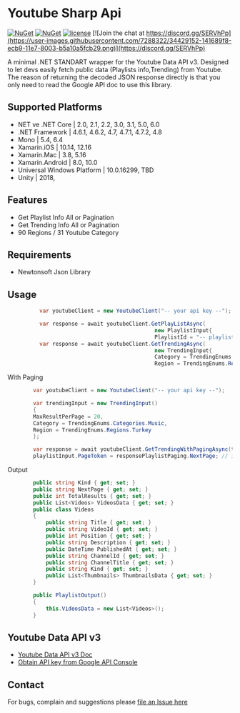 Youtube Sharp Api
===============

[![NuGet](https://img.shields.io/nuget/dt/YoutubeSharpApi.svg)](https://www.nuget.org/packages/YoutubeSharpApi)
[![NuGet](https://img.shields.io/nuget/v/YoutubeSharpApi.svg)](https://www.nuget.org/packages/YoutubeSharpApi)
[![license](https://img.shields.io/github/license/omansak/YoutubeSharpApi.svg)](LICENSE)
[![Join the chat at https://discord.gg/SERVhPp](https://user-images.githubusercontent.com/7288322/34429152-141689f8-ecb9-11e7-8003-b5a10a5fcb29.png)](https://discord.gg/SERVhPp)

A minimal .NET STANDART wrapper for the Youtube Data API v3. Designed to let devs easily 
fetch public data (Playlists info,Trending) from Youtube.
The reason of returning the decoded JSON response directly is that you only need to read the Google API doc 
to use this library.

## Supported Platforms
- NET ve .NET Core	            |   2.0, 2.1, 2.2, 3.0, 3.1, 5.0, 6.0
- .NET Framework  	            |   4.6.1, 4.6.2, 4.7, 4.7.1, 4.7.2, 4.8
- Mono	                        |   5.4, 6.4
- Xamarin.iOS	                    |   10.14, 12.16
- Xamarin.Mac	                    |   3.8, 5.16
- Xamarin.Android	                |   8.0, 10.0
- Universal Windows Platform	    |   10.0.16299, TBD
- Unity	                        |   2018,

## Features
* Get Playlist Info All or Pagination 
* Get Trending Info All or Pagination 
* 90 Regions / 31 Youtube Category

## Requirements
* Newtonsoft Json Library

## Usage 
```c#
          var youtubeClient = new YoutubeClient("-- your api key --");

          var response = await youtubeClient.GetPlayListAsync(
                                              new PlaylistInput{
                                              PlaylistId = "-- playlist url --"}, CancellationToken.None));
          var response = await youtubeClient.GetTrendingAsync(
                                              new TrendingInput{
                                              Category = TrendingEnums.Categories.Music,
                                              Region = TrendingEnums.Regions.Turkey}), CancellationToken.None);
```
With Paging
```c#
        var youtubeClient = new YoutubeClient("-- your api key --");

        var trendingInput = new TrendingInput()
        {
        MaxResultPerPage = 20,
        Category = TrendingEnums.Categories.Music,
        Region = TrendingEnums.Regions.Turkey
        };

        var response = await youtubeClient.GetTrendingWithPagingAsync(trendingInput, token: new CancellationToken());
        playlistInput.PageToken = responsePlaylistPaging.NextPage; // important to next page

```
Output
```c#
        public string Kind { get; set; }
        public string NextPage { get; set; }
        public int TotalResults { get; set; }
        public List<Videos> VideosData { get; set; }
        public class Videos
        {
            public string Title { get; set; }
            public string VideoId { get; set; }
            public int Position { get; set; }
            public string Description { get; set; }
            public DateTime PublishedAt { get; set; }
            public string ChannelId { get; set; }
            public string ChannelTitle { get; set; }
            public string Kind { get; set; }
            public List<Thumbnails> ThumbnailsData { get; set; }
        }

        public PlaylistOutput()
        {
            this.VideosData = new List<Videos>();
        }
```

## Youtube Data API v3
- [Youtube Data API v3 Doc](https://developers.google.com/youtube/v3/)
- [Obtain API key from Google API Console](http://code.google.com/apis/console)

## Contact

For bugs, complain and suggestions please [file an Issue here](https://github.com/omansak/YoutubeSharpApi/issues) 
